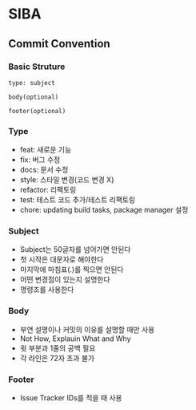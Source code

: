 # SIBA
## Commit Convention
### Basic Struture
```
type: subject

body(optional)

footer(optional)
```

### Type
- feat: 새로운 기능
- fix: 버그 수정
- docs: 문서 수정
- style: 스타일 변경(코드 변경 X)
- refactor: 리팩토링
- test: 테스트 코드 추가/테스트 리팩토링
- chore: updating build tasks, package manager 설정

### Subject
- Subject는 50글자를 넘어가면 안된다
- 첫 시작은 대문자로 해야한다
- 마지막에 마침표(.)를 찍으면 안된다
- 어떤 변경점이 있는지 설명한다
- 명령조를 사용한다

### Body
- 부연 설명이나 커밋의 이유를 설명할 때만 사용
- Not How, Explauin What and Why
- 윗 부분과 1줄의 공백 필요
- 각 라인은 72자 초과 불가

### Footer
- Issue Tracker IDs를 적을 때 사용
